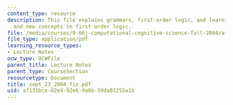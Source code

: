 ```yaml
---
content_type: resource
description: This file explains grammars, first-order logic, and learning a theory
  and new concepts in first-order logic.
file: /media/courses/9-66j-computational-cognitive-science-fall-2004/af131bce02e492e6da6b59da02255a1b_sept_23_2004_fin.pdf
file_type: application/pdf
learning_resource_types:
- Lecture Notes
ocw_type: OCWFile
parent_title: Lecture Notes
parent_type: CourseSection
resourcetype: Document
title: sept_23_2004_fin.pdf
uid: af131bce-02e4-92e6-da6b-59da02255a1b
---
```

